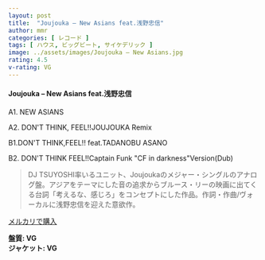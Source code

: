 ```yaml
---
layout: post
title:  "Joujouka – New Asians feat.浅野忠信"
author: mmr
categories: [ レコード ]
tags: [ ハウス, ビッグビート, サイケデリック ]
image: ../assets/images/Joujouka – New Asians.jpg
rating: 4.5
v-rating: VG
---
```


#### Joujouka – New Asians feat.浅野忠信


A1. NEW ASIANS

A2. DON'T THINK, FEEL!!JOUJOUKA Remix


B1.DON'T THINK,FEEL!! feat.TADANOBU ASANO


B2. DON'T THINK FEEL!!Captain Funk "CF in darkness"Version(Dub)


> DJ TSUYOSHI率いるユニット、Joujoukaのメジャー・シングルのアナログ盤。アジアをテーマにした音の追求からブルース・リーの映画に出てくる台詞「考えるな、感じろ」をコンセプトにした作品。作詞・作曲/ヴォーカルに浅野忠信を迎えた意欲作。


[メルカリで購入](https://jp.mercari.com/item/m17303472246)


<div class="mt-4 mb-4 d-flex align-items-center">
<strong class="mr-1">盤質: VG</strong>
</div>
<div class="mt-4 mb-4 d-flex align-items-center">
<strong class="mr-1">ジャケット: VG</strong>
</div>
